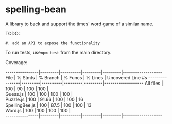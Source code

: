 # spelling-bean
A library to back and support the times' word game of a similar name.

TODO: 

    #. add an API to expose the functionality

To run tests, use`npm test` from the main directory.

Coverage:

----------------|---------|----------|---------|---------|-------------------
File            | % Stmts | % Branch | % Funcs | % Lines | Uncovered Line #s 
----------------|---------|----------|---------|---------|-------------------
All files       |     100 |       90 |     100 |     100 |                   
 Guess.js       |     100 |      100 |     100 |     100 |                   
 Puzzle.js      |     100 |    91.66 |     100 |     100 | 16                
 SpellingBee.js |     100 |     87.5 |     100 |     100 | 13                
 Word.js        |     100 |      100 |     100 |     100 |                   
----------------|---------|----------|---------|---------|-------------------
